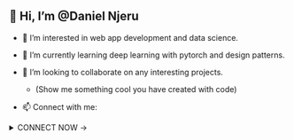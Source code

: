 ##  👋 Hi, I’m @Daniel Njeru
 
- 👀 I’m interested in web app development and data science.
- 🌱 I’m currently learning deep learning with pytorch and design patterns.
- 💞️ I’m looking to collaborate on any interesting projects.

  - (Show me something cool you have created with code)

- 📫 Connect with me:
<details>
  <summary>CONNECT NOW -> </summary>
- ### IG: @freakoutbond
- ### E-mail: freakoutbond2@gmail.com
  
 </details>


<!---
NjeruKariuki/NjeruKariuki is a ✨ special ✨ repository because its `README.md` (this file) appears on your GitHub profile.
You can click the Preview link to take a look at your changes.
--->
